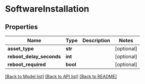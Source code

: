 # SoftwareInstallation

## Properties
Name | Type | Description | Notes
------------ | ------------- | ------------- | -------------
**asset_type** | **str** |  | [optional] 
**reboot_delay_seconds** | **int** |  | [optional] 
**reboot_required** | **bool** |  | [optional] 

[[Back to Model list]](../README.md#documentation-for-models) [[Back to API list]](../README.md#documentation-for-api-endpoints) [[Back to README]](../README.md)


